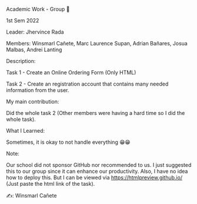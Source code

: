 Academic Work - Group 📝

1st Sem 2022

Leader:  Jhervince Rada

Members: Winsmarl Cañete, Marc Laurence Supan, Adrian Bañares, Josua Malbas, Andrei Lanting
         
         
Description: 

  Task 1 - Create an Online Ordering Form (Only HTML)
  
  Task 2 - Create an registration account that contains many needed information from the user.
         
         
My main contribution:
        
   Did the whole task 2 (Other members were having a hard time so I did the whole task).
   

What I Learned:

   Sometimes, it is okay to not handle everything 😁😁
         
               
Note:

   Our school did not sponsor GitHub nor recommended to us. I just suggested this to our group since it can enhance our productivity.
   Also, I have no idea how to deploy this. But I can be viewed via https://htmlpreview.github.io/ (Just paste the html link of the task).
   
✍️: Winsmarl Cañete
